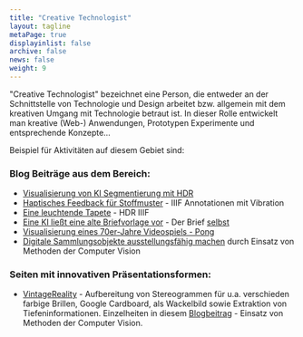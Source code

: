 ```yaml
---
title: "Creative Technologist"
layout: tagline
metaPage: true
displayinlist: false
archive: false
news: false
weight: 9
---
```


"Creative Technologist" bezeichnet eine Person, die entweder an der Schnittstelle von Technologie und Design arbeitet bzw. allgemein mit dem kreativen Umgang mit Technologie betraut ist. In dieser Rolle entwickelt man kreative (Web-) Anwendungen, Prototypen Experimente und entsprechende Konzepte...

Beispiel für Aktivitäten auf diesem Gebiet sind:

### Blog Beiträge aus dem Bereich:

* [Visualisierung von KI Segmentierung mit HDR](/post/visualising-ai-segmentation-with-hdr/)
* [Haptisches Feedback für Stoffmuster](/post/haptic-feedback/) - IIIF Annotationen mit Vibration
* [Eine leuchtende Tapete](/post/hdr-iiif/) - HDR IIIF
* [Eine KI ließt eine alte Briefvorlage vor](/post/tts/) - Der Brief [selbst](https://briefsteller.de/post/der-haussekretaer/286/)
* [Visualisierung eines 70er-Jahre Videospiels - Pong](/post/pong/)
* [Digitale Sammlungsobjekte ausstellungsfähig machen](/post/iiif-proxy/) durch Einsatz von Methoden der Computer Vision

### Seiten mit innovativen Präsentationsformen:
* [VintageReality](https://vintagereality.projektemacher.org/) - Aufbereitung von Stereogrammen für u.a. verschieden farbige Brillen, Google Cardboard, als Wackelbild sowie Extraktion von Tiefeninformationen. Einzelheiten in diesem [Blogbeitrag](https://christianmahnke.de/post/vintagereality/) - Einsatz von Methoden der Computer Vision.
